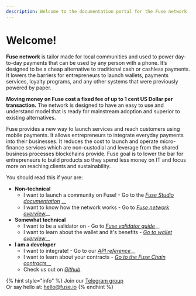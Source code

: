 ```yaml
---
description: Welcome to the documentation portal for the Fuse network
---
```


# Welcome!

**Fuse network** is tailor made for local communities and used to power day-to-day payments that can be used by any person with a phone. It’s designed to be a cheap alternative to traditional cash or cashless payments. It lowers the barriers for entrepreneurs to launch wallets, payments services, loyalty programs, and any other systems that were previously powered by paper.

**Moving money on Fuse cost a fixed fee of up to 1 cent US Dollar per transaction.** The network is designed to have an easy to use and understand model that is ready for mainstream adoption and superior to existing alternatives.

Fuse provides a new way to launch services and reach customers using mobile payments. It allows entrepreneurs to integrate everyday payments into their businesses. It reduces the cost to launch and operate micro-finance services which are non-custodial and leverage from the shared business processes blockchains provide. Fuse goal is to lower the bar for entrepreneurs to build products so they spend less money on IT and focus more on reaching clients and sustainability.

You should read this if your are:

* **Non-technical** 
  * I want to launch a community on Fuse! - Go to the [_Fuse Studio documentation_](the-fuse-studio/overview.md) \_\_
  * I want to know how the network works - Go to [_Fuse network overview_](the-fuse-chain/overview.md)\_\_
* **Somewhat technical** 
  * I want to be a validator on  - Go to [_Fuse validator guide_](become-a-validator/how-to-become-a-validator.md)\_\_
  * I want to learn about the wallet and it's benefits - [_Go to wallet overview_](the-mobile-wallet/overview.md)\_\_
* **I am a developer**
  * I want to integrate! - Go to our [_API reference_](the-mobile-wallet/api.md)\_\_
  * I want to learn about your contracts - [_Go to the Fuse Chain contracts_](the-fuse-chain/consensus-contracts/)\_\_
  * Check us out on [_Github_ ](https://github.com/fuseio)

{% hint style="info" %}
Join our [Telegram group](https://t.me/fuseio)  
Or say hello at: hello@fuse.io
{% endhint %}

